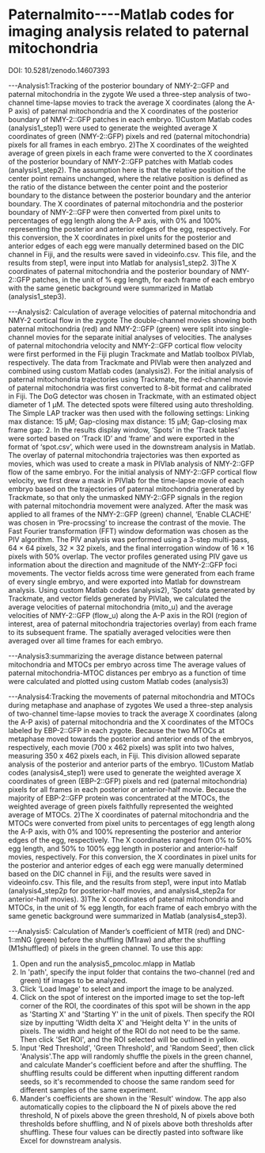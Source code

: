# Paternalmito----Matlab codes for imaging analysis related to paternal mitochondria
DOI: 10.5281/zenodo.14607393

---Analysis1:Tracking of the posterior boundary of NMY-2::GFP and paternal mitochondria in the zygote
We used a three-step analysis of two-channel time-lapse movies to track the average X coordinates (along the A-P axis) of paternal mitochondria and the X coordinates of the posterior boundary of NMY-2::GFP patches in each embryo. 
1)Custom Matlab codes (analysis1_step1) were used to generate the weighted average X coordinates of green (NMY-2::GFP) pixels and red (paternal mitochondria) pixels for all frames in each embryo. 
2)The X coordinates of the weighted average of green pixels in each frame were converted to the X coordinates of the posterior boundary of NMY-2::GFP patches with Matlab codes (analysis1_step2). The assumption here is that the relative position of the center point remains unchanged, where the relative position is defined as the ratio of the distance between the center point and the posterior boundary to the distance between the posterior boundary and the anterior boundary. The X coordinates of paternal mitochondria and the posterior boundary of NMY-2::GFP were then converted from pixel units to percentages of egg length along the A-P axis, with 0% and 100% representing the posterior and anterior edges of the egg, respectively. For this conversion, the X coordinates in pixel units for the posterior and anterior edges of each egg were manually determined based on the DIC channel in Fiji, and the results were saved in videoinfo.csv. This file, and the results from step1, were input into Matlab for analysis1_step2. 
3)The X coordinates of paternal mitochondria and the posterior boundary of NMY-2::GFP patches, in the unit of % egg length, for each frame of each embryo with the same genetic background were summarized in Matlab (analysis1_step3).


---Analysis2: Calculation of average velocities of paternal mitochondria and NMY-2 cortical flow in the zygote
The double-channel movies showing both paternal mitochondria (red) and NMY-2::GFP (green) were split into single-channel movies for the separate initial analyses of velocities. The analyses of paternal mitochondria velocity and NMY-2::GFP cortical flow velocity were first performed in the Fiji plugin Trackmate and Matlab toolbox PIVlab, respectively. The data from Trackmate and PIVlab were then analyzed and combined using custom Matlab codes (analysis2). 
For the initial analysis of paternal mitochondria trajectories using Trackmate, the red-channel movie of paternal mitochondria was first converted to 8-bit format and calibrated in Fiji. The DoG detector was chosen in Trackmate, with an estimated object diameter of 1 μM. The detected spots were filtered using auto thresholding. The Simple LAP tracker was then used with the following settings: Linking max distance: 15 μM; Gap-closing max distance: 15 μM; Gap-closing max frame gap: 2. In the results display window, ‘Spots’ in the ‘Track tables’ were sorted based on ‘Track ID’ and ‘frame’ and were exported in the format of ‘spot.csv’, which were used in the downstream analysis in Matlab. The overlay of paternal mitochondria trajectories was then exported as movies, which was used to create a mask in PIVlab analysis of NMY-2::GFP flow of the same embryo.
For the initial analysis of NMY-2::GFP cortical flow velocity, we first drew a mask in PIVlab for the time-lapse movie of each embryo based on the trajectories of paternal mitochondria generated by Trackmate, so that only the unmasked NMY-2::GFP signals in the region with paternal mitochondria movement were analyzed. After the mask was applied to all frames of the NMY-2::GFP (green) channel, ‘Enable CLACHE’ was chosen in ‘Pre-procssing’ to increase the contrast of the movie. The Fast Fourier transformation (FFT) window deformation was chosen as the PIV algorithm. The PIV analysis was performed using a 3-step multi-pass, 64 × 64 pixels, 32 × 32 pixels, and the final interrogation window of 16 × 16 pixels with 50% overlap. The vector profiles generated using PIV gave us information about the direction and magnitude of the NMY-2::GFP foci movements. The vector fields across time were generated from each frame of every single embryo, and were exported into Matlab for downstream analysis. 
Using custom Matlab codes (analysis2),  ‘Spots’ data generated by Trackmate, and vector fields generated by PIVlab, we calculated the average velocities of paternal mitochondria (mito_u) and the average velocities of NMY-2::GFP (flow_u) along the A-P axis in the ROI (region of interest, area of paternal mitochondria trajectories overlay) from each frame to its subsequent frame. The spatially averaged velocities were then averaged over all time frames for each embryo.  

---Analysis3:summarizing the average distance between paternal mitochondria and MTOCs per embryo across time
The average values of paternal mitochondria-MTOC distances per embryo as a function of time were calculated and plotted using custom Matlab codes (analysis3) 

---Analysis4:Tracking the movements of paternal mitochondria and MTOCs during metaphase and anaphase of zygotes
We used a three-step analysis of two-channel time-lapse movies to track the average X coordinates (along the A-P axis) of paternal mitochondria and the X coordinates of the MTOCs labeled by EBP-2::GFP in each zygote. Because the two MTOCs at metaphase moved towards the posterior and anterior ends of the embryos, respectively, each movie (700 x 462 pixels) was split into two halves, measuring 350 x 462 pixels each, in Fiji. This division allowed separate analysis of the posterior and anterior parts of the embryo. 
1)Custom Matlab codes (analysis4_step1) were used to generate the weighted average X coordinates of green (EBP-2::GFP) pixels and red (paternal mitochondria) pixels for all frames in each posterior or anterior-half movie. Because the majority of EBP-2::GFP protein was concentrated at the MTOCs, the weighted average of green pixels faithfully represented the weighted average of MTOCs. 
2)The X coordinates of paternal mitochondria and the MTOCs were converted from pixel units to percentages of egg length along the A-P axis, with 0% and 100% representing the posterior and anterior edges of the egg, respectively. The X coordinates ranged from 0% to 50% egg length, and 50% to 100% egg length in posterior and anterior-half movies, respectively. For this conversion, the X coordinates in pixel units for the posterior and anterior edges of each egg were manually determined based on the DIC channel in Fiji, and the results were saved in videoinfo.csv. This file, and the results from step1, were input into Matlab (analysis4_step2p for posterior-half movies, and analysis4_step2a for anterior-half movies). 
3)The X coordinates of paternal mitochondria and MTOCs, in the unit of % egg length, for each frame of each embryo with the same genetic background were summarized in Matlab (analysis4_step3).

---Analysis5: Calculation of Mander’s coefficient of MTR (red) and DNC-1::mNG (green) before the shuffling (M1raw) and after the shuffling (M1shuffled) of pixels in the green channel. 
To use this app:
1) Open and run the analysis5_pmcoloc.mlapp in Matlab
2) In 'path', specify the input folder that contains the two-channel (red and green) tif images to be analyzed.
3) Click 'Load Image' to select and import the image to be analyzed.
4) Click on the spot of interest on the imported image to set the top-left corner of the ROI, the coordinates of this spot will be shown in the app as 'Starting X' and 'Starting Y' in the unit of pixels. Then specify the ROI size by inputting 'Width delta X' and 'Height delta Y' in the units of pixels. The width and height of the ROI do not need to be the same. Then click 'Set ROI', and the ROI selected will be outlined in yellow. 
5) Input 'Red Threshold', 'Green Threshold', and 'Random Seed', then click 'Analysis'.The app will randomly shuffle the pixels in the green channel, and calculate Mander's coefficient before and after the shuffling. The shuffling results could be different when inputting different random seeds, so it's recommended to choose the same random seed for different samples of the same experiment. 
6) Mander's coefficients are shown in the 'Result' window. The app also automatically copies to the clipboard the N of pixels above the red threshold, N of pixels above the green threshold, N of pixels above both thresholds before shuffling, and N of pixels above both thresholds after shuffling. These four values can be directly pasted into software like Excel for downstream analysis. 
